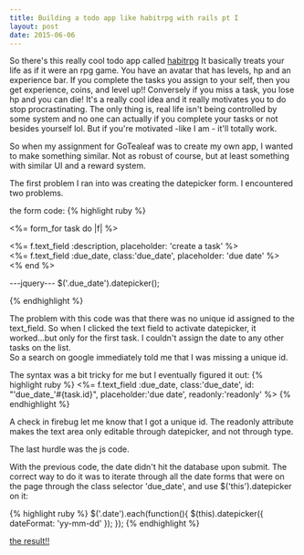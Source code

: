 ```yaml
---
title: Building a todo app like habitrpg with rails pt I
layout: post
date: 2015-06-06
---
```



So there's this really cool todo app called [habitrpg](http://www.habitrpg.com) It basically treats your life as if it were an rpg game.
You have an avatar that has levels, hp and an experience bar.  If you complete the tasks you assign to your self, then you get 
experience, coins, and level up!!  Conversely if you miss a task, you lose hp and you can die! It's a really cool idea and it 
really motivates you to do stop procrastinating.  The only thing is, real life isn't being controlled by some system and no one can actually if you complete your tasks or not besides yourself lol.  But if you're motivated -like I am - it'll totally work.  

So when my assignment for GoTealeaf was to create my own app, I wanted to make something similar.  Not as robust of course, but at least something with similar UI and a reward system. 

The first problem I ran into was creating the datepicker form.  I encountered two problems.

the form code:
{% highlight ruby %}

<%= form_for task do |f| %>
  <div class='form-group'>
    <%= f.text_field :description, placeholder: 'create a task' %>
  </div>

  <div class='form-group'>
    <%= f.text_field :due_date, class:'due_date', placeholder: 'due date' %>
  </div>
<% end %> 

---jquery---
$('.due_date').datepicker();

{% endhighlight %}

The problem with this code was that there was no unique id assigned to the text_field.  So when I clicked the text field to activate datepicker, it worked...but only for the first task.  I couldn't assign the date to any other tasks on the list.  
So a search on google immediately told me that I was missing a unique id.  

The syntax was a bit tricky for me but I eventually figured it out:
{% highlight ruby %}
  <%= f.text_field :due_date, class:'due_date', id: "'due_date_'#{task.id}", placeholder:'due date', readonly:'readonly' %>
{% endhighlight %}

A check in firebug let me know that I got a unique id.  The readonly attribute makes the text area only editable through datepicker, and not through type.

The last hurdle was the js code.  

With the previous code, the date didn't hit the database upon submit. The correct way to do it was to iterate through all the date forms that were on the page through the class selector 'due_date', and use $('this').datepicker on it:

{% highlight ruby %}
$('.date').each(function(){
  $(this).datepicker({
    dateFormat: 'yy-mm-dd'
  });
});
{% endhighlight %}


[the result!!]({{site.url}}/images/todo_pic.jpg)










